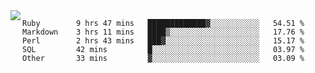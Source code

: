

<a href="https://github.com/anuraghazra/github-readme-stats">
  <img align="left" src="https://github-readme-stats.vercel.app/api?username=kfly8&count_private=true&show_icons=true&theme=calm" />
</a>


<!--START_SECTION:waka-->

```text
Ruby        9 hrs 47 mins   █████████████▓░░░░░░░░░░░   54.51 %
Markdown    3 hrs 11 mins   ████▒░░░░░░░░░░░░░░░░░░░░   17.76 %
Perl        2 hrs 43 mins   ███▓░░░░░░░░░░░░░░░░░░░░░   15.17 %
SQL         42 mins         █░░░░░░░░░░░░░░░░░░░░░░░░   03.97 %
Other       33 mins         ▓░░░░░░░░░░░░░░░░░░░░░░░░   03.09 %
```

<!--END_SECTION:waka-->
